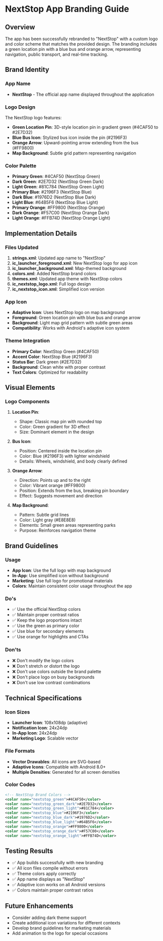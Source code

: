 # NextStop App Branding Guide

## Overview
The app has been successfully rebranded to "NextStop" with a custom logo and color scheme that matches the provided design. The branding includes a green location pin with a blue bus and orange arrow, representing navigation, public transport, and real-time tracking.

## Brand Identity

### App Name
- **NextStop** - The official app name displayed throughout the application

### Logo Design
The NextStop logo features:
- **Green Location Pin**: 3D-style location pin in gradient green (#4CAF50 to #2E7D32)
- **Blue Bus Icon**: Stylized bus icon inside the pin (#2196F3)
- **Orange Arrow**: Upward-pointing arrow extending from the bus (#FF9800)
- **Map Background**: Subtle grid pattern representing navigation

### Color Palette
- **Primary Green**: #4CAF50 (NextStop Green)
- **Dark Green**: #2E7D32 (NextStop Green Dark)
- **Light Green**: #81C784 (NextStop Green Light)
- **Primary Blue**: #2196F3 (NextStop Blue)
- **Dark Blue**: #1976D2 (NextStop Blue Dark)
- **Light Blue**: #64B5F6 (NextStop Blue Light)
- **Primary Orange**: #FF9800 (NextStop Orange)
- **Dark Orange**: #F57C00 (NextStop Orange Dark)
- **Light Orange**: #FFB74D (NextStop Orange Light)

## Implementation Details

### Files Updated
1. **strings.xml**: Updated app name to "NextStop"
2. **ic_launcher_foreground.xml**: New NextStop logo for app icon
3. **ic_launcher_background.xml**: Map-themed background
4. **colors.xml**: Added NextStop brand colors
5. **themes.xml**: Updated app theme with NextStop colors
6. **ic_nextstop_logo.xml**: Full logo design
7. **ic_nextstop_icon.xml**: Simplified icon version

### App Icon
- **Adaptive Icon**: Uses NextStop logo on map background
- **Foreground**: Green location pin with blue bus and orange arrow
- **Background**: Light map grid pattern with subtle green areas
- **Compatibility**: Works with Android's adaptive icon system

### Theme Integration
- **Primary Color**: NextStop Green (#4CAF50)
- **Accent Color**: NextStop Blue (#2196F3)
- **Status Bar**: Dark green (#2E7D32)
- **Background**: Clean white with proper contrast
- **Text Colors**: Optimized for readability

## Visual Elements

### Logo Components
1. **Location Pin**: 
   - Shape: Classic map pin with rounded top
   - Color: Green gradient for 3D effect
   - Size: Dominant element in the design

2. **Bus Icon**:
   - Position: Centered inside the location pin
   - Color: Blue (#2196F3) with lighter windshield
   - Details: Wheels, windshield, and body clearly defined

3. **Orange Arrow**:
   - Direction: Points up and to the right
   - Color: Vibrant orange (#FF9800)
   - Position: Extends from the bus, breaking pin boundary
   - Effect: Suggests movement and direction

4. **Map Background**:
   - Pattern: Subtle grid lines
   - Color: Light gray (#E8E8E8)
   - Elements: Small green areas representing parks
   - Purpose: Reinforces navigation theme

## Brand Guidelines

### Usage
- **App Icon**: Use the full logo with map background
- **In-App**: Use simplified icon without background
- **Marketing**: Use full logo for promotional materials
- **Colors**: Maintain consistent color usage throughout the app

### Do's
- ✅ Use the official NextStop colors
- ✅ Maintain proper contrast ratios
- ✅ Keep the logo proportions intact
- ✅ Use the green as primary color
- ✅ Use blue for secondary elements
- ✅ Use orange for highlights and CTAs

### Don'ts
- ❌ Don't modify the logo colors
- ❌ Don't stretch or distort the logo
- ❌ Don't use colors outside the brand palette
- ❌ Don't place logo on busy backgrounds
- ❌ Don't use low contrast combinations

## Technical Specifications

### Icon Sizes
- **Launcher Icon**: 108x108dp (adaptive)
- **Notification Icon**: 24x24dp
- **In-App Icon**: 24x24dp
- **Marketing Logo**: Scalable vector

### File Formats
- **Vector Drawables**: All icons are SVG-based
- **Adaptive Icons**: Compatible with Android 8.0+
- **Multiple Densities**: Generated for all screen densities

### Color Codes
```xml
<!-- NextStop Brand Colors -->
<color name="nextstop_green">#4CAF50</color>
<color name="nextstop_green_dark">#2E7D32</color>
<color name="nextstop_green_light">#81C784</color>
<color name="nextstop_blue">#2196F3</color>
<color name="nextstop_blue_dark">#1976D2</color>
<color name="nextstop_blue_light">#64B5F6</color>
<color name="nextstop_orange">#FF9800</color>
<color name="nextstop_orange_dark">#F57C00</color>
<color name="nextstop_orange_light">#FFB74D</color>
```

## Testing Results
- ✅ App builds successfully with new branding
- ✅ All icon files compile without errors
- ✅ Theme colors apply correctly
- ✅ App name displays as "NextStop"
- ✅ Adaptive icon works on all Android versions
- ✅ Colors maintain proper contrast ratios

## Future Enhancements
- Consider adding dark theme support
- Create additional icon variations for different contexts
- Develop brand guidelines for marketing materials
- Add animation to the logo for special occasions
